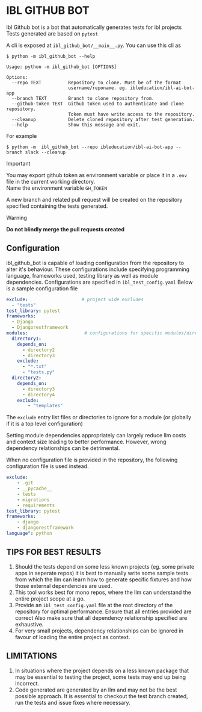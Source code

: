 # IBL GITHUB BOT

Ibl Github bot is a bot that automatically generates tests for ibl projects
Tests generated are based on `pytest`

A cli is exposed at `ibl_github_bot/__main__.py`.
You can use this cli as
```shell
$ python -m ibl_github_bot --help

Usage: python -m ibl_github_bot [OPTIONS]

Options:
  --repo TEXT          Repository to clone. Must be of the format
                       username/reponame. eg. ibleducation/ibl-ai-bot-app
  --branch TEXT        Branch to clone repository from.
  --github-token TEXT  Github token used to authenticate and clone repository.
                       Token must have write access to the repository.
  --cleanup            Delete cloned repository after test generation.
  --help               Show this message and exit.
```

For example
```
$ python -m  ibl_github_bot --repo ibleducation/ibl-ai-bot-app --branch slack --cleanup
```
> [!IMPORTANT]
> You may export github token as environment variable or place it in a `.env` file in the current working directory. \
> Name the environment variable `GH_TOKEN`

A new branch and related pull request will be created on the repository specified containing the tests generated.

> [!WARNING]
> **Do not blindly merge the pull requests created**


## Configuration
ibl_github_bot is capable of loading configuration from the repository to alter it's behaviour. These configurations include specifying programming language, frameworks used, testing library as well as module dependencies. Configurations are specified in `ibl_test_config.yaml`
Below is a sample configuration file 
```yaml
exclude:                    # project wide excludes
  - "tests"
test_library: pytest
frameworks: 
  - Django
  - Djangorestframework
modules:                     # configurations for specific modules/directories.
  directory1:
    depends_on:
      - directory2
      - directory3
    exclude:
      - "*.txt"
      - "tests.py"
  directory2:
    depends_on:
      - directory3
      - directory4
    exclude:
        - "templates"

```

The `exclude` entry list files or directories to ignore for a module (or globally if it is a top level configuration)

Setting module dependencies appropriately can largely reduce llm costs and context size leading to better performance. However, wrong dependency relationships can be detrimental.

When no configuration file is provided in the repository, the following configuration file is used instead.
```yaml
exclude:
    - .git
    - __pycache__
    - tests
    - migrations
    - requirements
test_library: pytest
frameworks:
    - django
    - djangorestframework
language": python
```


## TIPS FOR BEST RESULTS
1. Should the tests depend on some less known projects (eg. some private apps in seperate repos) it is best to manually write some sample tests from which the llm can 
learn how to generate specific fixtures and how those external dependencies are used.
2. This tool works best for mono repos, where the llm can understand the entire project scope at a go.
3. Provide an `ibl_test_config.yaml` file at the root directory of the repository for optimal performance. Ensure that all entries provided are correct
    Also make sure that all dependency relationship specified are exhaustive. 
4. For very small projects, dependency relationships can be ignored in favour of loading the entire project as context.

## LIMITATIONS
1. In situations where the project depends on a less known package that may be essential to testing the project, some tests may end up being incorrect.
2. Code generated are generated by an llm and may not be the best possible approach. It is essential to checkout the test branch created, run the tests and issue fixes where necessary. 

